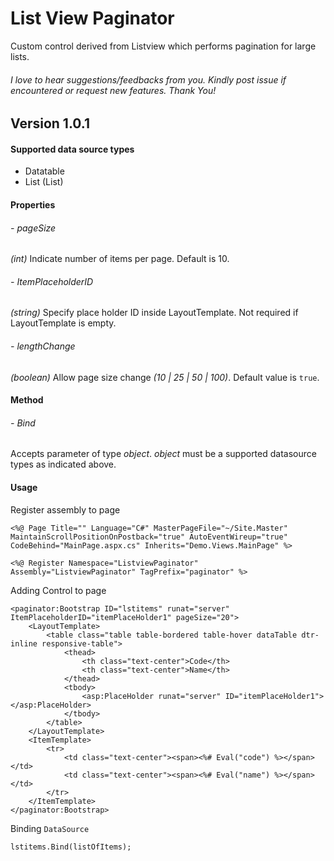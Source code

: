 # List View Paginator
Custom control derived from Listview which performs pagination for large lists.
###### *I love to hear suggestions/feedbacks from you. Kindly post issue if encountered or request new features. Thank You!*

## Version 1.0.1

#### Supported data source types
- Datatable
- List (List<T>)

#### Properties
###### - pageSize
*(int)* Indicate number of items per page. Default is 10.
###### - ItemPlaceholderID
*(string)* Specify place holder ID inside LayoutTemplate. Not required if LayoutTemplate is empty.
###### - lengthChange
*(boolean)* Allow page size change *(10 | 25 | 50 | 100)*. Default value is `true`.

#### Method
###### - Bind
Accepts parameter of type *object*. *object* must be a supported datasource types as indicated above.
    
    
#### Usage

Register assembly to page
    
```
<%@ Page Title="" Language="C#" MasterPageFile="~/Site.Master" MaintainScrollPositionOnPostback="true" AutoEventWireup="true" CodeBehind="MainPage.aspx.cs" Inherits="Demo.Views.MainPage" %>    
        
<%@ Register Namespace="ListviewPaginator" Assembly="ListviewPaginator" TagPrefix="paginator" %>
```
Adding Control to page 
    
```
<paginator:Bootstrap ID="lstitems" runat="server" ItemPlaceholderID="itemPlaceHolder1" pageSize="20">
    <LayoutTemplate>
        <table class="table table-bordered table-hover dataTable dtr-inline responsive-table">
            <thead>
                <th class="text-center">Code</th>
                <th class="text-center">Name</th>
            </thead>
            <tbody>
                <asp:PlaceHolder runat="server" ID="itemPlaceHolder1"></asp:PlaceHolder>
            </tbody>
        </table>
    </LayoutTemplate>
    <ItemTemplate>
        <tr>
            <td class="text-center"><span><%# Eval("code") %></span></td>
            <td class="text-center"><span><%# Eval("name") %></span></td>
        </tr>
    </ItemTemplate>
</paginator:Bootstrap>    
```

Binding `DataSource`
```
lstitems.Bind(listOfItems);
```
